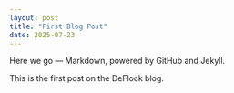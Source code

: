 ```yaml
---
layout: post
title: "First Blog Post"
date: 2025-07-23
---
```


Here we go — Markdown, powered by GitHub and Jekyll.

This is the first post on the DeFlock blog.

